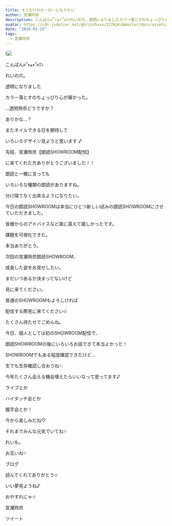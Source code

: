 ```yaml
---
title: キミだけのヒーローになりたい
author: 宮瀬玲奈
description: こんばんฅ՞•ﻌ•՞ฅﾜﾝれいの爪。透明になりましたカラー落とすのちょっぴり心が痛かった。...透明玲奈どうですか？ありかな...？また...
avatar: https://cdn.jsdelivr.net/gh/zzzhxxx/227WiKi@master/docs/assets/photo/avatar/reina.jpg
date: "2018-01-25"
tags:
  - 宮瀬玲奈
---
```


!![](https://cdn.jsdelivr.net/gh/zzzhxxx/227WiKi-image@master/blog-image/reina-2018-01-25_1.jpg)



  こんばんฅ՞•ﻌ•՞ฅﾜﾝ









れいの爪。

透明になりました


カラー落とすのちょっぴり心が痛かった。







...透明玲奈どうですか？





ありかな...？








またネイルできる日を期待して

いろいろデザイン見ようと思います  ♪















先程、宮瀬玲奈【朗読SHOWROOM配信】

に来てくれた方ありがとうございました！！




朗読と一概に言っても

いろいろな種類の朗読がありますね。




分け隔てなく出来るようになりたい。





今日の朗読SHOWROOMは本当にひとつ新しい試みの朗読SHOWROOMにさせていただきました。




皆様からのアドバイスなど直に貰えて嬉しかったです。






課題を可視化できた。





本当ありがとう。










次回の宮瀬玲奈朗読SHOWROOM、

成長した姿をお見せしたい。





まだいつあるか決まってないけど



見に来てください。













普通のSHOWROOMもよろしければ

配信する際見に来てください✩






たくさん待たせてごめんね。



今日、個人としては初のSHOWROOM配信で、

朗読SHOWROOMの後にいろいろお話できて本当よかった！









SHOWROOMでもある程度確認できたけど...



生でも生存確認し合おうね✨





今年たくさん会える機会増えたらいいなって思ってます♪





ライブとか

ハイタッチ会とか

握手会とか！



今から楽しみだね♡






それまでみんな元気でいてね✨




れいも。




お互いね✨











ブログ



読んでくれてありがとう✩





いい夢見ようね♪


おやすれにゃ✩




宮瀬玲奈


ツイート



